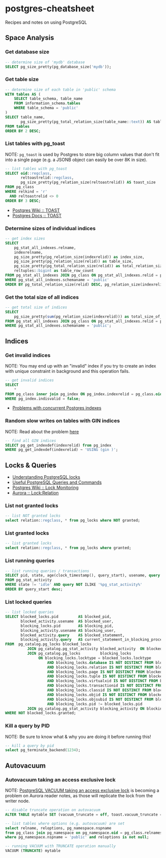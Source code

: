 # postgres-cheatsheet

Recipes and notes on using PostgreSQL 

## Space Analysis 

### Get database size

```sql
-- determine size of 'mydb' database
SELECT pg_size_pretty(pg_database_size('mydb'));
```

### Get table size

```sql
-- determine size of each table in 'public' schema
WITH tables AS (
    SELECT table_schema, table_name
    FROM information_schema.tables
    WHERE table_schema = 'public'
)
SELECT table_name, 
       pg_size_pretty(pg_total_relation_size(table_name::text)) AS table_size
FROM tables
ORDER BY 2 DESC;
``` 

### List tables with pg_toast

NOTE: `pg_toast` is used by Postgres to store big column values that don't fit into a single page (e.g. a JSONB object can easily be over 8K in size).

```sql
-- list tables with pg_toast
SELECT oid::regclass,
       reltoastrelid::regclass,
       pg_size_pretty(pg_relation_size(reltoastrelid)) AS toast_size
FROM pg_class
WHERE relkind = 'r'
  AND reltoastrelid <> 0
ORDER BY 3 DESC;
```

* [Postgres Wiki :: TOAST](https://wiki.postgresql.org/wiki/TOAST)
* [Postgres Docs :: TOAST](https://www.postgresql.org/docs/current/storage-toast.html)

### Determine sizes of individual indices

```sql
-- get index sizes
SELECT
    pg_stat_all_indexes.relname,
    indexrelname,
    pg_size_pretty(pg_relation_size(indexrelid)) as index_size,
    pg_size_pretty(pg_relation_size(relid)) as table_size,
    pg_size_pretty(pg_total_relation_size(relid)) as total_relation_size,
    reltuples::bigint as table_row_count
FROM pg_stat_all_indexes JOIN pg_class ON pg_stat_all_indexes.relid = pg_class.oid
WHERE pg_stat_all_indexes.schemaname = 'public'
ORDER BY pg_total_relation_size(relid) DESC, pg_relation_size(indexrelid) DESC;
```

### Get the total size of all indices

```sql
-- get total size of indices
SELECT
    pg_size_pretty(sum(pg_relation_size(indexrelid))) as total_size_of_all_indices
FROM pg_stat_all_indexes JOIN pg_class ON pg_stat_all_indexes.relid = pg_class.oid
WHERE pg_stat_all_indexes.schemaname = 'public';
```

## Indices

### Get invalid indices

NOTE: You may end up with an "invalid" index if you try to create an index with unique constraint in background and this operation fails.

```sql
-- get invalid indices
SELECT
    *
FROM pg_class inner join pg_index ON pg_index.indexrelid = pg_class.oid
WHERE pg_index.indisvalid = false;
```

* [Problems with concurrent Postgres indexes](https://medium.com/carwow-product-engineering/problems-with-concurrent-postgres-indexes-and-how-to-solve-them-c57f7656c852)

### Random slow writes on tables with GIN indices

NOTE: Read about the problem [here](https://iamsafts.com/posts/postgres-gin-performance/)

```sql
-- find all GIN indices
SELECT pg_get_indexdef(indexrelid) from pg_index
WHERE pg_get_indexdef(indexrelid) ~ 'USING (gin )';
```

## Locks & Queries

* [Understanding PostgreSQL locks](https://shiroyasha.io/understanding-postgresql-locks.html)
* [Useful PostgreSQL Queries and Commands](https://gist.github.com/rgreenjr/3637525)
* [Postgres Wiki :: Lock Monitoring](https://wiki.postgresql.org/wiki/Lock_Monitoring)
* [Aurora :: Lock:Relation](https://docs.aws.amazon.com/AmazonRDS/latest/AuroraUserGuide/apg-waits.lockrelation.html)

### List not granted locks

```sql
-- list NOT granted locks
select relation::regclass, * from pg_locks where NOT granted;
```

### List granted locks

```sql
-- list granted locks
select relation::regclass, * from pg_locks where granted;
```

### List running queries

```sql
-- list running queries / transactions
SELECT pid, state, age(clock_timestamp(), query_start), usename, query
FROM pg_stat_activity
WHERE state != 'idle' AND query NOT ILIKE '%pg_stat_activity%'
ORDER BY query_start desc;
```

### List locked queries
```sql
-- list locked queries
SELECT blocked_locks.pid         AS blocked_pid,
       blocked_activity.usename  AS blocked_user,
       blocking_locks.pid        AS blocking_pid,
       blocking_activity.usename AS blocking_user,
       blocked_activity.query    AS blocked_statement,
       blocking_activity.query   AS current_statement_in_blocking_process
FROM  pg_catalog.pg_locks blocked_locks
          JOIN pg_catalog.pg_stat_activity blocked_activity  ON blocked_activity.pid = blocked_locks.pid
          JOIN pg_catalog.pg_locks         blocking_locks
               ON blocking_locks.locktype = blocked_locks.locktype
                   AND blocking_locks.database IS NOT DISTINCT FROM blocked_locks.database
                   AND blocking_locks.relation IS NOT DISTINCT FROM blocked_locks.relation
                   AND blocking_locks.page IS NOT DISTINCT FROM blocked_locks.page
                   AND blocking_locks.tuple IS NOT DISTINCT FROM blocked_locks.tuple
                   AND blocking_locks.virtualxid IS NOT DISTINCT FROM blocked_locks.virtualxid
                   AND blocking_locks.transactionid IS NOT DISTINCT FROM blocked_locks.transactionid
                   AND blocking_locks.classid IS NOT DISTINCT FROM blocked_locks.classid
                   AND blocking_locks.objid IS NOT DISTINCT FROM blocked_locks.objid
                   AND blocking_locks.objsubid IS NOT DISTINCT FROM blocked_locks.objsubid
                   AND blocking_locks.pid != blocked_locks.pid
          JOIN pg_catalog.pg_stat_activity blocking_activity ON blocking_activity.pid = blocking_locks.pid
WHERE NOT blocked_locks.granted;
```

### Kill a query by PID

NOTE: Be sure to know what & why you are doing it before running this!

```sql
-- kill a query by pid
select pg_terminate_backend(1234);
```

## Autovacuum

### Autovacuum taking an access exclusive lock 

NOTE: [PostgreSQL VACUUM taking an access exclusive lock](https://blog.summercat.com/postgres-vacuum-taking-an-access-exclusive-lock.html) is becoming a problem on Aurora reader notes, as those will replicate the lock from the writer node.

```sql
-- disable truncate operation on autovacuum 
ALTER TABLE mytable SET (vacuum_truncate = off, toast.vacuum_truncate = off);
```

```sql
-- list tables where options (e.g. autovacuum) are set
select relname, reloptions, pg_namespace.nspname
from pg_class join pg_namespace on pg_namespace.oid = pg_class.relnamespace
where pg_namespace.nspname = 'public' and reloptions is not null;
```

```sql
-- running VACUUM with TRUNCATE operation manually
VACUUM (TRUNCATE) mytable
```
